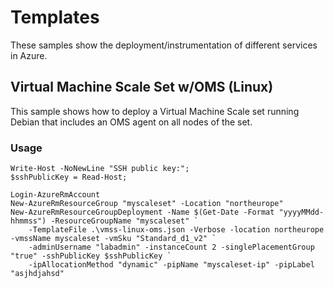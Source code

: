 # Templates #
These samples show the deployment/instrumentation of different services in Azure.

## Virtual Machine Scale Set w/OMS (Linux) ##
This sample shows how to deploy a Virtual Machine Scale set running Debian that includes an OMS agent on all nodes of the set.

### Usage ###
```
Write-Host -NoNewLine "SSH public key:";
$sshPublicKey = Read-Host;

Login-AzureRmAccount
New-AzureRmResourceGroup "myscaleset" -Location "northeurope"
New-AzureRmResourceGroupDeployment -Name $(Get-Date -Format "yyyyMMdd-hhmmss") -ResourceGroupName "myscaleset" `
    -TemplateFile .\vmss-linux-oms.json -Verbose -location northeurope -vmssName myscaleset -vmSku "Standard_d1_v2" `
    -adminUsername "labadmin" -instanceCount 2 -singlePlacementGroup "true" -sshPublicKey $sshPublicKey `
    -ipAllocationMethod "dynamic" -pipName "myscaleset-ip" -pipLabel "asjhdjahsd"
```